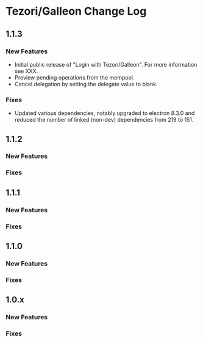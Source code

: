 <!-- markdownlint-disable MD024 -->
# Tezori/Galleon Change Log

## 1.1.3

### New Features

- Initial public release of "Login with Tezori/Galleon". For more information see XXX.
- Preview pending operations from the mempool.
- Cancel delegation by setting the delegate value to blank.

### Fixes

- Updated various dependencies, notably upgraded to electron 8.3.0 and reduced the number of linked (non-dev) dependencies from 219 to 151.

## 1.1.2

### New Features

### Fixes

## 1.1.1

### New Features

### Fixes

## 1.1.0

### New Features

### Fixes

## 1.0.x

### New Features

### Fixes
